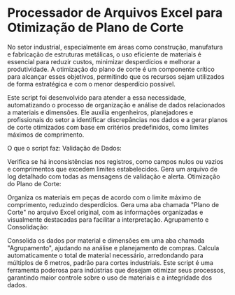 # Processador de Arquivos Excel para Otimização de Plano de Corte

No setor industrial, especialmente em áreas como construção, manufatura e fabricação de estruturas metálicas, o uso eficiente de materiais é essencial para reduzir custos, minimizar desperdícios e melhorar a produtividade. A otimização do plano de corte é um componente crítico para alcançar esses objetivos, permitindo que os recursos sejam utilizados de forma estratégica e com o menor desperdício possível.

Este script foi desenvolvido para atender a essa necessidade, automatizando o processo de organização e análise de dados relacionados a materiais e dimensões. Ele auxilia engenheiros, planejadores e profissionais do setor a identificar discrepâncias nos dados e a gerar planos de corte otimizados com base em critérios predefinidos, como limites máximos de comprimento.

O que o script faz:
Validação de Dados:

Verifica se há inconsistências nos registros, como campos nulos ou vazios e comprimentos que excedem limites estabelecidos.
Gera um arquivo de log detalhado com todas as mensagens de validação e alerta.
Otimização do Plano de Corte:

Organiza os materiais em peças de acordo com o limite máximo de comprimento, reduzindo desperdícios.
Gera uma aba chamada "Plano de Corte" no arquivo Excel original, com as informações organizadas e visualmente destacadas para facilitar a interpretação.
Agrupamento e Consolidação:

Consolida os dados por material e dimensões em uma aba chamada "Agrupamento", ajudando na análise e planejamento de compras.
Calcula automaticamente o total de material necessário, arredondando para múltiplos de 6 metros, padrão para cortes industriais.
Este script é uma ferramenta poderosa para indústrias que desejam otimizar seus processos, garantindo maior controle sobre o uso de materiais e a integridade dos dados.
